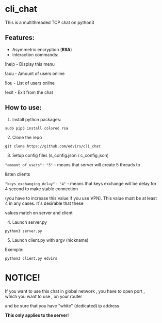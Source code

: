 # cli_chat
This is a multithreaded TCP chat on python3

## Features:

* Asymmetric encryption (**RSA**)
* Interaction commands:

>
 !help - Display this menu
>
 !aou - Amount of users online
>
 !lou - List of users online
>
 !exit - Exit from the chat



## How to use:
1. Install python packages:

 `sudo pip3 install colored rsa`

2. Clone the repo

 `git clone https://github.com/edvirs/cli_chat`

3. Setup config files (s_config.json / c_config.json)

 `"amount_of_users": "5"` - means that server will create 5 threads to 
 
 listen clients
 
 `"keys_exchanging_delay": "4"` - means that keys exchange will be delay for 4 second to make stable connection 
 
 (you have to increase this value if you use VPN). This value must be at least 4 in any cases. It`s desirable that these 
 
 values match on server and client

4. Launch server.py

 `python3 server.py`

5. Launch client.py with argv (nickname)

 Exemple:

 `python3 client.py edvirs`



# NOTICE!
If you want to use this chat in global network , you have to open port , which you want to use , on your router

and be sure that you have "white" (dedicated) ip address 

**This only applies to the server!**
